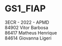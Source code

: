 # GS1_FIAP

3ECR - 2022 - APMD<br />
84902	Vitor Barbosa<br />
86417	Matheus Henrique<br />
84614	Giovanna Ligeri<br />
